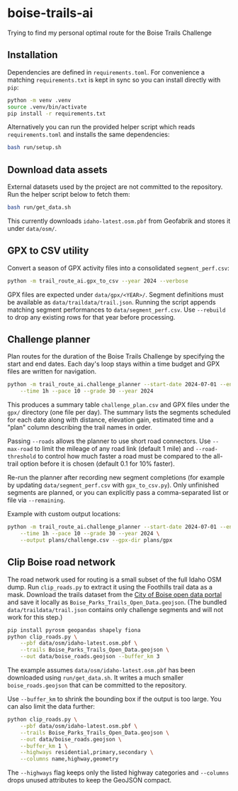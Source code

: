 # boise-trails-ai
Trying to find my personal optimal route for the Boise Trails Challenge

## Installation

Dependencies are defined in `requirements.toml`.  For convenience a matching
`requirements.txt` is kept in sync so you can install directly with `pip`:

```bash
python -m venv .venv
source .venv/bin/activate
pip install -r requirements.txt
```

Alternatively you can run the provided helper script which reads
`requirements.toml` and installs the same dependencies:

```bash
bash run/setup.sh
```

## Download data assets

External datasets used by the project are not committed to the repository.
Run the helper script below to fetch them:

```bash
bash run/get_data.sh
```

This currently downloads `idaho-latest.osm.pbf` from Geofabrik and stores it
under `data/osm/`.

## GPX to CSV utility

Convert a season of GPX activity files into a consolidated `segment_perf.csv`:

```bash
python -m trail_route_ai.gpx_to_csv --year 2024 --verbose
```

GPX files are expected under `data/gpx/<YEAR>/`. Segment definitions must be
available as `data/traildata/trail.json`. Running the
script appends matching segment performances to `data/segment_perf.csv`. Use
`--rebuild` to drop any existing rows for that year before processing.

## Challenge planner

Plan routes for the duration of the Boise Trails Challenge by specifying the
start and end dates. Each day's loop stays within a time budget and GPX files
are written for navigation.

```bash
python -m trail_route_ai.challenge_planner --start-date 2024-07-01 --end-date 2024-07-31 \
    --time 1h --pace 10 --grade 30 --year 2024
```

This produces a summary table `challenge_plan.csv` and GPX files under the
`gpx/` directory (one file per day). The summary lists the segments scheduled for
each date along with distance, elevation gain, estimated time and a "plan"
column describing the trail names in order.

Passing `--roads` allows the planner to use short road connectors. Use
`--max-road` to limit the mileage of any road link (default 1 mile) and
`--road-threshold` to control how much faster a road must be compared to the
all-trail option before it is chosen (default 0.1 for 10% faster).

Re-run the planner after recording new segment completions (for example by
updating `data/segment_perf.csv` with `gpx_to_csv.py`). Only unfinished segments
are planned, or you can explicitly pass a comma-separated list or file via
`--remaining`.

Example with custom output locations:

```bash
python -m trail_route_ai.challenge_planner --start-date 2024-07-01 --end-date 2024-07-31 \
    --time 1h --pace 10 --grade 30 --year 2024 \
    --output plans/challenge.csv --gpx-dir plans/gpx
```

## Clip Boise road network

The road network used for routing is a small subset of the full Idaho OSM dump.
Run `clip_roads.py` to extract it using the Foothills trail data as a mask.
Download the trails dataset from the [City of Boise open data portal](https://opendata.cityofboise.org/)
and save it locally as `Boise_Parks_Trails_Open_Data.geojson`.  (The bundled
`data/traildata/trail.json` contains only challenge segments and will not work
for this step.)

```bash
pip install pyrosm geopandas shapely fiona
python clip_roads.py \
    --pbf data/osm/idaho-latest.osm.pbf \
    --trails Boise_Parks_Trails_Open_Data.geojson \
    --out data/boise_roads.geojson --buffer_km 3
```

The example assumes `data/osm/idaho-latest.osm.pbf` has been downloaded using
`run/get_data.sh`. It writes a much smaller `boise_roads.geojson` that can be
committed to the repository.

Use `--buffer_km` to shrink the bounding box if the output is too large. You can
also limit the data further:

```bash
python clip_roads.py \
    --pbf data/osm/idaho-latest.osm.pbf \
    --trails Boise_Parks_Trails_Open_Data.geojson \
    --out data/boise_roads.geojson \
    --buffer_km 1 \
    --highways residential,primary,secondary \
    --columns name,highway,geometry
```

The `--highways` flag keeps only the listed highway categories and `--columns`
drops unused attributes to keep the GeoJSON compact.


